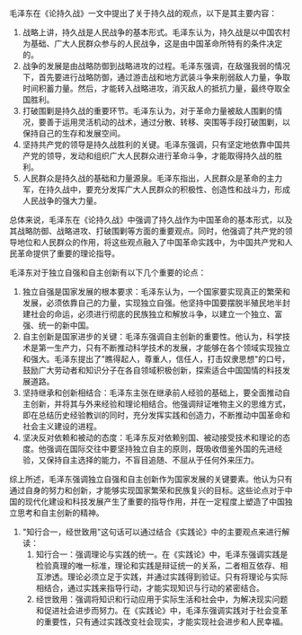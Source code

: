 毛泽东在《论持久战》一文中提出了关于持久战的观点，以下是其主要内容：

1. 战略上讲，持久战是人民战争的基本形式。毛泽东认为，持久战是以中国农村为基础、广大人民群众参与的人民战争，这是由中国革命所特有的条件决定的。
2. 战争的发展是由战略防御到战略进攻的过程。毛泽东强调，在敌强我弱的情况下，首先要进行战略防御，通过游击战和地方武装斗争来削弱敌人力量，争取时间积蓄力量。然后，才能转入战略进攻，消灭敌人的抵抗力量，最终夺取全国胜利。
3. 打破围剿是持久战的重要环节。毛泽东认为，对于革命力量被敌人围剿的情况，要善于运用灵活机动的战术，通过分散、转移、突围等手段打破围剿，以保持自己的生存和发展空间。
4. 坚持共产党的领导是持久战胜利的关键。毛泽东强调，只有坚定地依靠中国共产党的领导，发动和组织广大人民群众进行革命斗争，才能取得持久战的胜利。
5. 人民群众是持久战的基础和力量源泉。毛泽东指出，人民群众是革命的主力军，在持久战中，要充分发挥广大人民群众的积极性、创造性和战斗力，形成人民战争的强大力量。

总体来说，毛泽东在《论持久战》中强调了持久战作为中国革命的基本形式，以及其战略防御、战略进攻、打破围剿等方面的重要观点。同时，他强调了共产党的领导地位和人民群众的作用，将这些观点融入了中国革命实践中，为中国共产党和人民革命提供了重要的理论指导。



毛泽东对于独立自强和自主创新有以下几个重要的论点：

1. 独立自强是国家发展的根本要求：毛泽东认为，一个国家要实现真正的繁荣和发展，必须依靠自己的力量，实现独立自强。他坚持中国要摆脱半殖民地半封建社会的命运，必须进行彻底的民族独立和解放斗争，以建立一个独立、富强、统一的新中国。
2. 自主创新是国家进步的关键：毛泽东强调自主创新的重要性。他认为，科学技术是第一生产力，只有不断推动科学技术的发展，才能够在各个领域实现独立和强大。毛泽东提出了"瞧得起人，尊重人，信任人，打击奴隶思想"的口号，鼓励广大劳动者和知识分子在各自领域积极创新，探索适合中国国情的科技发展道路。
3. 坚持继承和创新相结合：毛泽东主张在继承前人经验的基础上，要全面推动自主创新，并将其与外来经验和理论相结合。他强调辩证唯物主义的思维方式，即在总结历史经验教训的同时，充分发挥实践和创造力，不断推动中国革命和社会主义建设的进程。
4. 坚决反对依赖和被动的态度：毛泽东反对依赖别国、被动接受技术和理论的态度。他强调在国际交往中要坚持独立自主的原则，既吸收借鉴外国的先进经验，又保持自主选择的能力，不盲目追随、不屈从于任何外来压力。

综上所述，毛泽东强调独立自强和自主创新作为国家发展的关键要素。他认为只有通过自身的努力和创新，才能够实现国家繁荣和民族复兴的目标。这些论点对于中国的现代化建设和科技发展产生了重要的指导作用，并在一定程度上塑造了中国独立思考和自主创新的精神。



1. "知行合一，经世致用"这句话可以通过结合《实践论》中的主要观点来进行解读：
   1. 知行合一：强调理论与实践的统一。在《实践论》中，毛泽东强调实践是检验真理的唯一标准，理论和实践是辩证统一的关系，二者相互依存、相互渗透。理论必须立足于实践，并通过实践得到验证。只有将理论与实际相结合，通过实践来指导行动，才能实现知识与行动的紧密结合。
   2. 经世致用：强调将知识和行动应用于实际生活和社会中，为解决现实问题和促进社会进步而努力。在《实践论》中，毛泽东强调实践对于社会变革的重要性，只有通过实践改变社会现实，才能实现社会进步和人民幸福。